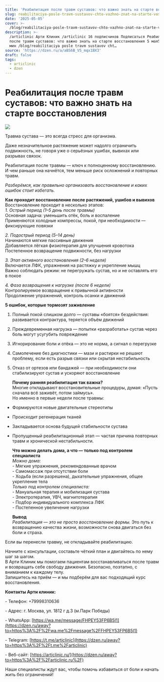 ```yaml
---
title: 'Реабилитация после травм суставов: что важно знать на старте восстановления'
slug: reabilitaciya-posle-travm-sustavov-chto-vazhno-znat-na-starte-vosstanovleniya
date: '2025-05-05'
cover: >-
  /blog/reabilitaciya-posle-travm-sustavov-chto-vazhno-znat-na-starte-vosstanovleniya/cover.jpg
description: >-
  /articlinic Арти Клиник /articlinic 16 подписчиков Подписаться Реабилитация
  после травм суставов: что важно знать на старте восстановления 5 мая5 мая 2
  мин /blog/reabilitaciya posle travm sustavov cht…
source: 'https://dzen.ru/a/aBS6B_V5_mqx1BX3'
draft: false
tags:
  - articlinic
  - dzen
---
```


# Реабилитация после травм суставов: что важно знать на старте восстановления

![](/blog/reabilitaciya-posle-travm-sustavov-chto-vazhno-znat-na-starte-vosstanovleniya/img-0.jpg)

Травма сустава — это всегда стресс для организма.

Даже незначительное растяжение может надолго ограничить подвижность, не говоря уже о серьёзных ушибах, вывихах или разрывах связок.

Реабилитация после травмы — ключ к полноценному восстановлению. И чем раньше она начнётся, тем меньше риск осложнений и повторных травм.

_Разберёмся, как правильно организовать восстановление и каких ошибок стоит избегать._  
  
**Как проходит восстановление после растяжений, ушибов и вывихов**  
Восстановление проходит в несколько этапов:  
_1\. Острый период (1–5 день после травмы)_  
Основная задача: уменьшить отёк, боль и воспаление  
Применяются холодные компрессы, покой, при необходимости — фиксирующие повязки

  
_2\. Подострый период (5–14 день)_  
Начинаются мягкие пассивные движения  
Добавляется лёгкая физиотерапия для улучшения кровотока  
Постепенное возвращение подвижности, без нагрузки

  
_3\. Этап активного восстановления (2–6 неделя)_  
Включается ЛФК, упражнения на растяжку и укрепление мышц  
Важно соблюдать режим: не перегружать сустав, но и не оставлять его в покое

  
_4\. Фаза возвращения к нагрузке (после 6 недели)_  
Контролируемое возвращение к привычной активности  
Продолжение упражнений, контроль осанки и движений  
  
**5 ошибок, которые тормозят заживление**

1.  Полный покой слишком долго — суставы «боятся» бездействия: развивается контрактура, теряется объём движений
    
2.  Преждевременная нагрузка — попытки «разработать» сустав через боль могут усугубить повреждение
    
3.  Игнорирование боли и отёка — это не норма, а сигнал о перегрузке
    
4.  Самолечение без диагностики — мази и растирки не решают проблему, если есть разрыв связки или скрытая нестабильность
    
5.  Отказ от ортезов или бандажей — при необходимости они стабилизируют сустав и ускоряют восстановление  
      
    **Почему ранняя реабилитация так важна?**  
    Многие откладывают восстановительные процедуры, думая: «Пусть сначала всё заживёт, потом займусь».  
    Но именно в первые недели после травмы:
    

*   Формируются новые двигательные стереотипы
    
*   Происходит регенерация тканей
    
*   Закладывается основа будущей стабильности сустава
    
*   Пропущенный реабилитационный этап — частая причина повторных травм и хронической нестабильности.  
      
    **Что можно делать дома, а что — только под контролем специалиста**  
    _Можно дома:_  
    \- Мягкие упражнения, рекомендованные врачом  
    \- Самомассаж при отсутствии боли  
    \- Ходьба (если разрешена), дыхательные упражнения, общее укрепление тела  
    _Только под контролем специалиста:_  
    \- Мануальная терапия и мобилизация сустава  
    \- Электротерапия, УВЧ, магнитотерапия  
    \- Подбор индивидуального комплекса ЛФК  
    \- Постепенное увеличение нагрузки  
      
    **Вывод**  
    _Реабилитация — это не просто восстановление формы._ Это путь к возвращению качества жизни, возможности снова двигаться без боли и страха.
    
Если вы перенесли травму, не откладывайте реабилитацию.

Начните с консультации, составьте чёткий план и двигайтесь по нему шаг за шагом.  
В Арти Клиник мы помогаем пациентам восстанавливаться после травм и возвращать себе свободу движения. Безопасно, поэтапно, с вниманием к каждому телу.  
Запишитесь на приём — и мы подберём для вас подходящий курс восстановления.  
  
**Контакты Арти клиник:**

\- Телефон: +79998310636

\- Адрес: г. Москва, ул. 1812 г д.3 (м.Парк Победы)

\- WhatsApp: [https://wa.me/message/FHPEY53FP6B5I1](https://dzen.ru/away?to=https%3A%2F%2Fwa.me%2Fmessage%2FFHPEY53FP6B5I1)

\- Telegram: [https://t.me/articlinic](https://dzen.ru/away?to=https%3A%2F%2Ft.me%2Farticlinic)

\- Веб-сайт: [https://articlinic.ru/](https://dzen.ru/away?to=https%3A%2F%2Farticlinic.ru%2F)

Наши специалисты ждут вас, чтобы помочь избавиться от боли и начать жить без ограничений!